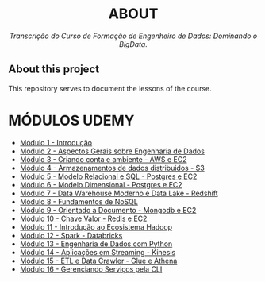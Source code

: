 <!--
Sequencia de comandos Git para conectar ao repositório.

…or create a new repository on the command line
echo "# EngDados" >> README.md
git init
git add README.md
git commit -m "first commit"
git branch -M main
git remote add origin https://github.com/MariiMartins/EngenhariaDados.git
git push -u origin main

…or push an existing repository from the command line
git remote add origin https://github.com/MariiMartins/EngenhariaDados.git
git branch -M main
git push -u origin main
-->

<h1 align="center">ABOUT</h1>
<p align="center"><i>Transcrição do Curso de Formação de Engenheiro de Dados: Dominando o BigData.</i></p>

## About this project

This repository serves to document the lessons of the course.

# MÓDULOS UDEMY

- [Módulo 1 - Introdução](https://github.com/MariiMartins/EngenhariaDados/tree/main/Udemy%20-%20Forma%C3%A7%C3%A3o/1%20-%20Introdu%C3%A7%C3%A3o)
- [Módulo 2 - Aspectos Gerais sobre Engenharia de Dados](https://github.com/MariiMartins/EngenhariaDados/tree/main/Udemy%20-%20Forma%C3%A7%C3%A3o/2%20-%20Aspectos%20Gerais%20sobre%20Engenharia%20de%20Dados)
- [Módulo 3 - Criando conta e ambiente - AWS e EC2](https://github.com/MariiMartins/EngenhariaDados/tree/main/Udemy%20-%20Forma%C3%A7%C3%A3o/3%20-%20Criando%20conta%20e%20ambiente%20no%20AWS)
- [Módulo 4 - Armazenamentos de dados distribuidos - S3](https://github.com/MariiMartins/EngenhariaDados/tree/main/Udemy%20-%20Forma%C3%A7%C3%A3o/3%20-%20Criando%20conta%20e%20ambiente%20no%20AWS)
- [Módulo 5 - Modelo Relacional e SQL - Postgres e EC2](https://github.com/MariiMartins/EngenhariaDados/tree/main/Udemy%20-%20Forma%C3%A7%C3%A3o/5%20-%20Modelo%20Relacional%20e%20SQL%20-%20Postgres%20e%20EC2)
- [Módulo 6 - Modelo Dimensional - Postgres e EC2](https://github.com/MariiMartins/EngenhariaDados/tree/main/Udemy%20-%20Forma%C3%A7%C3%A3o/6%20-%20Modelo%20Dimensional%20-%20Postgres%20e%20EC2)
- [Módulo 7 - Data Warehouse Moderno e Data Lake - Redshift](https://github.com/MariiMartins/EngenhariaDados/tree/main/Udemy%20-%20Forma%C3%A7%C3%A3o/7%20-%20Data%20Warehouse%20Moderno%20e%20Data%20Lake%20-%20Redshift)
- [Módulo 8 - Fundamentos de NoSQL](https://github.com/MariiMartins/EngenhariaDados/tree/main/Udemy%20-%20Forma%C3%A7%C3%A3o/8%20-%20Fundamentos%20de%20NoSQL)
- [Módulo 9 - Orientado a Documento - Mongodb e EC2](https://github.com/MariiMartins/EngenhariaDados/tree/main/Udemy%20-%20Forma%C3%A7%C3%A3o/9%20-%20Orientado%20a%20Documento%20-%20Mongodb%20e%20EC2)
- [Módulo 10 - Chave Valor - Redis e EC2](https://github.com/MariiMartins/EngenhariaDados/tree/main/Udemy%20-%20Forma%C3%A7%C3%A3o/10%20-%20Chave%20Valor%20-%20Redis%20e%20EC2)
- [Módulo 11 - Introdução ao Ecosistema Hadoop](https://github.com/MariiMartins/EngenhariaDados/tree/main/Udemy%20-%20Forma%C3%A7%C3%A3o/11%20-%20Introdu%C3%A7%C3%A3o%20ao%20Ecosistema%20Hadoop)
- [Módulo 12 - Spark  - Databricks](https://github.com/MariiMartins/EngenhariaDados/tree/main/Udemy%20-%20Forma%C3%A7%C3%A3o/12%20-%20Spark%20%20-%20Databricks)
- [Módulo 13 - Engenharia de Dados com Python](https://github.com/MariiMartins/EngenhariaDados/tree/main/Udemy%20-%20Forma%C3%A7%C3%A3o/13%20-%20Engenharia%20de%20Dados%20com%20Python)
- [Módulo 14 - Aplicações em Streaming - Kinesis](https://github.com/MariiMartins/EngenhariaDados/tree/main/Udemy%20-%20Forma%C3%A7%C3%A3o/14%20-%20Aplica%C3%A7%C3%B5es%20em%20Streaming%20-%20Kinesis)
- [Módulo 15 - ETL e Data Crawler - Glue e Athena](https://github.com/MariiMartins/EngenhariaDados/tree/main/Udemy%20-%20Forma%C3%A7%C3%A3o/15%20-%20ETL%20e%20Data%20Crawler%20-%20Glue%20e%20Athena)
- [Módulo 16 - Gerenciando Serviços pela CLI](https://github.com/MariiMartins/EngenhariaDados/tree/main/Udemy%20-%20Forma%C3%A7%C3%A3o/16%20-%20Gerenciando%20Servi%C3%A7os%20pela%20CLI)

<!-- Para finalizar o nosso README podemos adicionar estatísticas sobre o repositório como Linguagem mais utilizada, Número de linguagens presentes, qualidade do código e muitas outras através da ferramenta oferecida pela Codacy. Não abordaremos aqui como cadastrar seu repositório e ter acesso a estas estatísticas já que no site deles já tem uma documentação completa sobre isto. Veja como fica: 

![added-statistics-to-structure](https://raw.githubusercontent.com/balta-io/blog/main/documentacao-com-github/images/added-statistics-to-structure.jpg)
-->
<!-- ### Technologies
<p display="inline-block">
  <img width="48" src="https://www.freeiconspng.com/uploads/c-logo-icon-18.png" alt="csharp-logo"/>
  <img width="48" src="https://upload.wikimedia.org/wikipedia/commons/d/d0/Blazor.png" alt="blazor-logo"/>
</p>
                                                                                                  
### Development Tools

<p display="inline-block">
  <img width="48" src="https://static.wikia.nocookie.net/logopedia/images/e/ec/Microsoft_Visual_Studio_2022.svg" alt="vs-logo"/>
  <img width="48" src="https://upload.wikimedia.org/wikipedia/commons/thumb/9/9a/Visual_Studio_Code_1.35_icon.svg/2048px-Visual_Studio_Code_1.35_icon.svg.png" alt="vscode-logo"/>
  <img width="48" src="https://resources.jetbrains.com/storage/products/rider/img/meta/rider_logo_300x300.png" alt="rider-logo"/>
</p>

## Running
dotnet run

## References
[About issues - GitHub Docs](https://docs.github.com/en/issues/tracking-your-work-with-issues/about-issues)

[About wikis - GitHub Docs](https://docs.github.com/en/communities/documenting-your-project-with-wikis/about-wikis)

[About discussions - GitHub Docs](https://docs.github.com/en/discussions/collaborating-with-your-community-using-discussions/about-discussions)

https://shields.io/category/analysis

 <p align="center" display="inline-block">
  <img src="https://img.shields.io/github/languages/top/Editora-Artigos/article-model" alt="top-language"/>
  <img src="https://img.shields.io/github/languages/count/Editora-Artigos/article-model.svg" alt="number-of-languages"/>
  <a href="https://www.codacy.com/gh/Editora-Artigos/article-model/dashboard?utm_source=github.com&amp;utm_medium=referral&amp;utm_content=Editora-Artigos/article-model&amp;utm_campaign=Badge_Grade"><img src="https://app.codacy.com/project/badge/Grade/a148a172d5b6471098a0f0166b08e542"/></a>
  <img alt="Repository size" src="https://img.shields.io/github/repo-size/Editora-Artigos/article-model.svg">
  <a href="https://github.com/Editora-Artigos/article-model/commits/master">
    <img alt="GitHub last commit" src="https://img.shields.io/github/last-commit/Editora-Artigos/article-model.svg">
  </a>

  <a href="https://github.com/Editora-Artigos/article-model">
    <img alt="Repository issues" src="https://img.shields.io/github/issues/Editora-Artigos/article-model.svg">
  </a>

  <img alt="GitHub" src="https://img.shields.io/github/license/Editora-Artigos/article-model.svg">
  </p>
</p>
-->